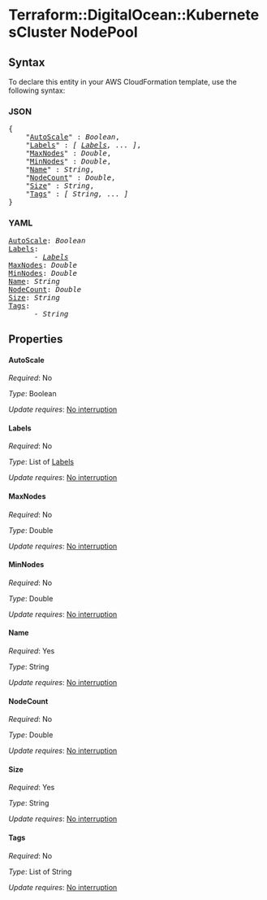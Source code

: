 # Terraform::DigitalOcean::KubernetesCluster NodePool

## Syntax

To declare this entity in your AWS CloudFormation template, use the following syntax:

### JSON

<pre>
{
    "<a href="#autoscale" title="AutoScale">AutoScale</a>" : <i>Boolean</i>,
    "<a href="#labels" title="Labels">Labels</a>" : <i>[ <a href="nodepool-labels.md">Labels</a>, ... ]</i>,
    "<a href="#maxnodes" title="MaxNodes">MaxNodes</a>" : <i>Double</i>,
    "<a href="#minnodes" title="MinNodes">MinNodes</a>" : <i>Double</i>,
    "<a href="#name" title="Name">Name</a>" : <i>String</i>,
    "<a href="#nodecount" title="NodeCount">NodeCount</a>" : <i>Double</i>,
    "<a href="#size" title="Size">Size</a>" : <i>String</i>,
    "<a href="#tags" title="Tags">Tags</a>" : <i>[ String, ... ]</i>
}
</pre>

### YAML

<pre>
<a href="#autoscale" title="AutoScale">AutoScale</a>: <i>Boolean</i>
<a href="#labels" title="Labels">Labels</a>: <i>
      - <a href="nodepool-labels.md">Labels</a></i>
<a href="#maxnodes" title="MaxNodes">MaxNodes</a>: <i>Double</i>
<a href="#minnodes" title="MinNodes">MinNodes</a>: <i>Double</i>
<a href="#name" title="Name">Name</a>: <i>String</i>
<a href="#nodecount" title="NodeCount">NodeCount</a>: <i>Double</i>
<a href="#size" title="Size">Size</a>: <i>String</i>
<a href="#tags" title="Tags">Tags</a>: <i>
      - String</i>
</pre>

## Properties

#### AutoScale

_Required_: No

_Type_: Boolean

_Update requires_: [No interruption](https://docs.aws.amazon.com/AWSCloudFormation/latest/UserGuide/using-cfn-updating-stacks-update-behaviors.html#update-no-interrupt)

#### Labels

_Required_: No

_Type_: List of <a href="nodepool-labels.md">Labels</a>

_Update requires_: [No interruption](https://docs.aws.amazon.com/AWSCloudFormation/latest/UserGuide/using-cfn-updating-stacks-update-behaviors.html#update-no-interrupt)

#### MaxNodes

_Required_: No

_Type_: Double

_Update requires_: [No interruption](https://docs.aws.amazon.com/AWSCloudFormation/latest/UserGuide/using-cfn-updating-stacks-update-behaviors.html#update-no-interrupt)

#### MinNodes

_Required_: No

_Type_: Double

_Update requires_: [No interruption](https://docs.aws.amazon.com/AWSCloudFormation/latest/UserGuide/using-cfn-updating-stacks-update-behaviors.html#update-no-interrupt)

#### Name

_Required_: Yes

_Type_: String

_Update requires_: [No interruption](https://docs.aws.amazon.com/AWSCloudFormation/latest/UserGuide/using-cfn-updating-stacks-update-behaviors.html#update-no-interrupt)

#### NodeCount

_Required_: No

_Type_: Double

_Update requires_: [No interruption](https://docs.aws.amazon.com/AWSCloudFormation/latest/UserGuide/using-cfn-updating-stacks-update-behaviors.html#update-no-interrupt)

#### Size

_Required_: Yes

_Type_: String

_Update requires_: [No interruption](https://docs.aws.amazon.com/AWSCloudFormation/latest/UserGuide/using-cfn-updating-stacks-update-behaviors.html#update-no-interrupt)

#### Tags

_Required_: No

_Type_: List of String

_Update requires_: [No interruption](https://docs.aws.amazon.com/AWSCloudFormation/latest/UserGuide/using-cfn-updating-stacks-update-behaviors.html#update-no-interrupt)

